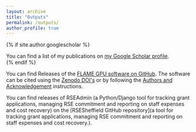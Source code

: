 ```yaml
---
layout: archive
title: "Outputs"
permalink: /outputs/
author_profile: true
---
```


{% if site.author.googlescholar %}
  <div class="wordwrap">You can find a list of my publications on <a href="{{site.author.googlescholar}}">my Google Scholar profile</a>.</div>
{% endif %}

You can find Releases of the [FLAME GPU software on GitHub](https://github.com/FLAMEGPU/FLAMEGPU2/releases). The software can be cited using the [Zenodo DOI's](https://zenodo.org/search?q=parent.id%3A5428984&f=allversions%3Atrue&l=list&p=1&s=10&sort=version) or by following the [Authors and Acknowledgement](https://github.com/FLAMEGPU/FLAMEGPU2?tab=readme-ov-file#authors-and-acknowledgment) instructions.

You can find releases of RSEAdmin (a Python/Django tool for tracking grant applications, managing RSE commitment and reporting on staff expenses and cost recovery) on the [RSESheffield GitHub repository](a tool for tracking grant applications, managing RSE commitment and reporting on staff expenses and cost recovery.).



